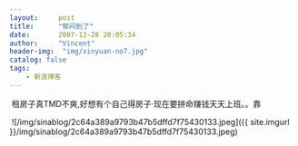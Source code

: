 ```yaml
---
layout:     post
title:      "郁闷到了"
date:       2007-12-28 20:05:34
author:     "Vincent"
header-img:  "img/xinyuan-no7.jpg"
catalog: false
tags:
    - 新浪博客
---
```




 租房子真TMD不爽,好想有个自己得房子·现在要拼命赚钱天天上班。。靠

<img>
![/img/sinablog/2c64a389a9793b47b5dffd7f75430133.jpeg]({{ site.imgurl }}/img/sinablog/2c64a389a9793b47b5dffd7f75430133.jpeg)



